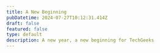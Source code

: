 ```yaml
---
title: A New Beginning
pubDatetime: 2024-07-27T10:12:31.414Z
draft: false
featured: false
type: default
description: A new year, a new beginning for TechGeeks
---
```

